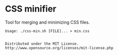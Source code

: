 CSS minifier
============


Tool for merging and minimizing CSS files.

    Usage: ./css-min.sh [FILE]... > min.css


    Distributed under the MIT License. http://www.opensource.org/licenses/mit-license.php


